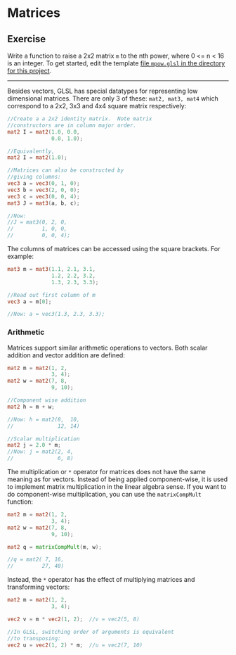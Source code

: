 # Matrices

## Exercise

Write a function to raise a 2x2 matrix `m` to the nth power, where 0 <= n < 16 is an integer. To get started, edit the template <a href="/open/intro-6" target="_blank">file `mpow.glsl` in the directory for this project</a>.

***

Besides vectors, GLSL has special datatypes for representing low dimensional matrices. There are only 3 of these:  `mat2, mat3, mat4` which correspond to a 2x2, 3x3 and 4x4 square matrix respectively:

```glsl
//Create a a 2x2 identity matrix.  Note matrix
//constructors are in column major order.
mat2 I = mat2(1.0, 0.0,
              0.0, 1.0);

//Equivalently,
mat2 I = mat2(1.0);

//Matrices can also be constructed by
//giving columns:
vec3 a = vec3(0, 1, 0);
vec3 b = vec3(2, 0, 0);
vec3 c = vec3(0, 0, 4);
mat3 J = mat3(a, b, c);

//Now:
//J = mat3(0, 2, 0,
//         1, 0, 0,
//         0, 0, 4);
```

The columns of matrices can be accessed using the square brackets.  For example:

```glsl
mat3 m = mat3(1.1, 2.1, 3.1,
              1.2, 2.2, 3.2,
              1.3, 2.3, 3.3);

//Read out first column of m
vec3 a = m[0];

//Now: a = vec3(1.3, 2.3, 3.3);
```

### Arithmetic

Matrices support similar arithmetic operations to vectors.  Both scalar addition and vector addition are defined:

```glsl
mat2 m = mat2(1, 2,
              3, 4);
mat2 w = mat2(7, 8,
              9, 10);

//Component wise addition
mat2 h = m + w;

//Now: h = mat2(8,  10,
//              12, 14)

//Scalar multiplication
mat2 j = 2.0 * m;
//Now: j = mat2(2, 4,
//              6, 8)
```

The multiplication or `*` operator for matrices does not have the same meaning as for vectors.  Instead of being applied component-wise, it is used to implement matrix multiplication in the linear algebra sense. If you want to do component-wise multiplication, you can use the `matrixCompMult` function:

```glsl
mat2 m = mat2(1, 2,
              3, 4);
mat2 w = mat2(7, 8,
              9, 10);

mat2 q = matrixCompMult(m, w);

//q = mat2( 7, 16,
//         27, 40)
```

Instead, the `*` operator has the effect of multiplying matrices and transforming vectors:

```glsl
mat2 m = mat2(1, 2,
              3, 4);

vec2 v = m * vec2(1, 2);  //v = vec2(5, 8)

//In GLSL, switching order of arguments is equivalent
//to transposing:
vec2 u = vec2(1, 2) * m;  //u = vec2(7, 10)
```
